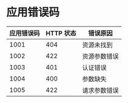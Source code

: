 # 应用错误码

| 应用错误码 | HTTP 状态 | 错误原因 |
|-| - | - |
| 1001 | 404 | 资源未找到 |
| 1002 | 422 | 资源参数错误 |
| 1003 | 401 | 认证错误 |
| 1004 | 400 | 参数缺失 |
| 1005 | 422 | 请求参数错误 |
